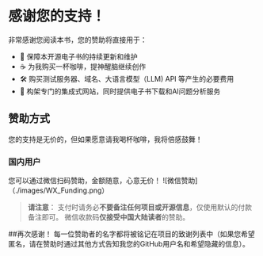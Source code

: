 # 感谢您的支持！

非常感谢您阅读本书，您的赞助将直接用于：

*   🚀 保障本开源电子书的持续更新和维护
*   ☕ 为我购买一杯咖啡，提神醒脑继续创作
*   🛠  购买测试服务器、域名、大语言模型（LLM) API 等产生的必要费用
*   🤖 构架专门的集成式网站，同时提供电子书下载和AI问题分析服务

## 赞助方式

您的支持是无价的，但如果愿意请我喝杯咖啡，我将倍感鼓舞！

### 国内用户
 您可以通过微信扫码赞助，金额随意，心意无价！
![微信赞助]（./images/WX_Funding.png）

> **请注意**：
   支付时请务必**不要备注任何项目或开源信息**，仅使用默认的付款备注即可。
   微信收款码**仅接受中国大陆读者**的赞助。

##再次感谢！
每一位赞助者的名字都将被铭记在项目的致谢列表中（如果您希望匿名，请在赞助时通过其他方式告知我您的GitHub用户名和希望隐藏的信息）。